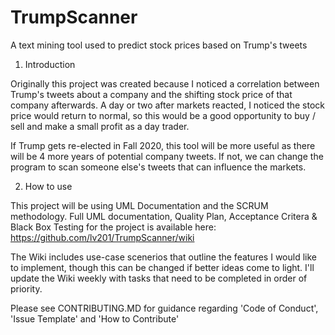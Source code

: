 # TrumpScanner
A text mining tool used to predict stock prices based on Trump's tweets

1. Introduction

Originally this project was created because I noticed a correlation between Trump's tweets about a company and the shifting stock price of that company afterwards. A day or two after markets reacted, I noticed the stock price would return to normal, so this would be a good opportunity to buy / sell and make a small profit as a day trader.

If Trump gets re-elected in Fall 2020, this tool will be more useful as there will be 4 more years of potential company tweets. If not, we can change the program to scan someone else's tweets that can influence the markets.

2. How to use

This project will be using UML Documentation and the SCRUM methodology. Full UML documentation, Quality Plan, Acceptance Critera & Black Box Testing for the project is available here: https://github.com/lv201/TrumpScanner/wiki

The Wiki includes use-case scenerios that outline the features I would like to implement, though this can be changed if better ideas come to light. I'll update the Wiki weekly with tasks that need to be completed in order of priority.

Please see CONTRIBUTING.MD for guidance regarding 'Code of Conduct', 'Issue Template' and 'How to Contribute'
